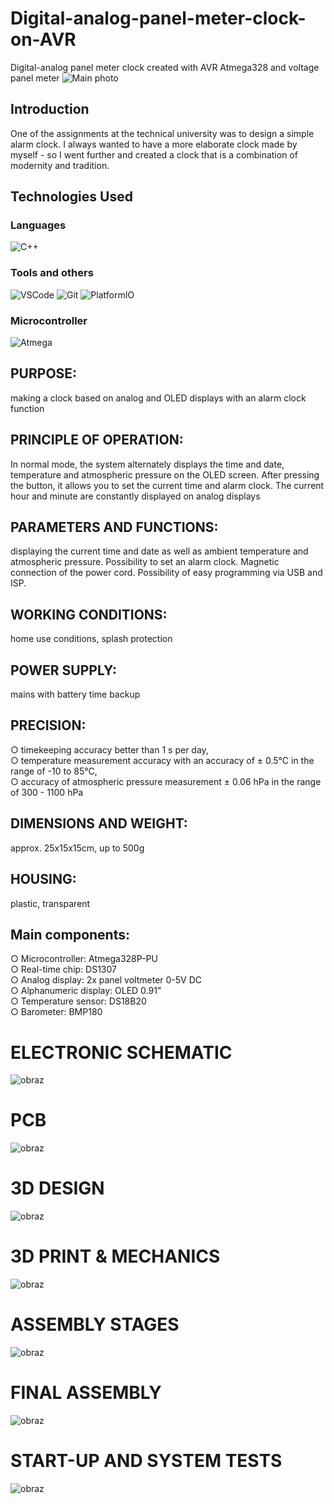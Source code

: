 # Digital-analog-panel-meter-clock-on-AVR
Digital-analog panel meter clock created with AVR Atmega328 and voltage panel meter
![Main photo](https://github.com/iikolodziej/Digital-analog-panel-meter-clock-on-AVR/assets/118530880/b4d90dc9-05b6-432f-b118-e286241d945c)


## Introduction
One of the assignments at the technical university was to design a simple alarm clock. I always wanted to have a more elaborate clock made by myself - so I went further and created a clock that is a combination of modernity and tradition.
<br /> 


## Technologies Used

### Languages
![C++](https://img.shields.io/badge/c++-%2300599C.svg?style=for-the-badge&logo=c%2B%2B&logoColor=white)

### Tools and others
![VSCode](https://img.shields.io/badge/VSCode-007ACC?style=for-the-badge) ![Git](https://img.shields.io/badge/git-%23FF0000.svg?style=for-the-badge&logo=git&logoColor=white) ![PlatformIO](https://img.shields.io/badge/PlatformIO-ebab34?style=for-the-badge)

### Microcontroller
![Atmega](https://img.shields.io/badge/ATMEGA328-Atmega328-white)

## PURPOSE: 
making a clock based on analog and OLED displays with an alarm clock function

## PRINCIPLE OF OPERATION: 
In normal mode, the system alternately displays the time and date, temperature and atmospheric pressure on the OLED screen. After pressing the button, it allows you to set the current time and alarm clock. The current hour and minute are constantly displayed on analog displays

## PARAMETERS AND FUNCTIONS: 
displaying the current time and date as well as ambient temperature and atmospheric pressure. Possibility to set an alarm clock. Magnetic connection of the power cord. Possibility of easy programming via USB and ISP.

## WORKING CONDITIONS: 
home use conditions, splash protection

## POWER SUPPLY:
mains with battery time backup

## PRECISION:
○ timekeeping accuracy better than 1 s per day,<br /> 
○ temperature measurement accuracy with an accuracy of ± 0.5°C in the range of -10 to 85°C,<br /> 
○ accuracy of atmospheric pressure measurement ± 0.06 hPa in the range of 300 - 1100 hPa<br /> 

## DIMENSIONS AND WEIGHT:
approx. 25x15x15cm, up to 500g

## HOUSING: 
plastic, transparent

## Main components:
○ Microcontroller: Atmega328P-PU<br /> 
○ Real-time chip: DS1307<br /> 
○ Analog display: 2x panel voltmeter 0-5V DC<br /> 
○ Alphanumeric display: OLED 0.91"<br /> 
○ Temperature sensor: DS18B20<br /> 
○ Barometer: BMP180<br /> 

# ELECTRONIC SCHEMATIC
![obraz](https://github.com/iikolodziej/Digital-analog-panel-meter-clock-on-AVR/assets/118530880/74186f31-a50e-492e-b76c-278dbc55fa58)


# PCB
![obraz](https://github.com/iikolodziej/Digital-analog-panel-meter-clock-on-AVR/assets/118530880/5498a5e2-e909-4996-bb09-b769e6ff487c)


# 3D DESIGN
![obraz](https://github.com/iikolodziej/Digital-analog-panel-meter-clock-on-AVR/assets/118530880/4c0535af-ef7b-4baf-b4a1-3b11ce1b95ea)


# 3D PRINT & MECHANICS
![obraz](https://github.com/iikolodziej/Digital-analog-panel-meter-clock-on-AVR/assets/118530880/98528aa7-58b1-4d47-a598-8fc2b9e960b9)


# ASSEMBLY STAGES
![obraz](https://github.com/iikolodziej/Digital-analog-panel-meter-clock-on-AVR/assets/118530880/f559b5b5-45b8-4dc6-8b68-4b540213a910)


# FINAL ASSEMBLY
![obraz](https://github.com/iikolodziej/Digital-analog-panel-meter-clock-on-AVR/assets/118530880/5f1bf5f8-270b-4943-8dcf-934ca19eee26)


# START-UP AND SYSTEM TESTS
![obraz](https://github.com/iikolodziej/Digital-analog-panel-meter-clock-on-AVR/assets/118530880/ae2fc25a-040c-4341-8c5d-8817ac976664)



